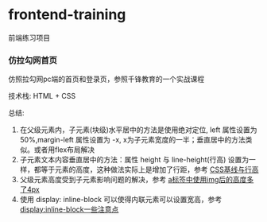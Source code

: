 # frontend-training
前端练习项目

### 仿拉勾网首页
仿照拉勾网pc端的首页和登录页，参照千锋教育的一个实战课程

技术栈: HTML + CSS

总结:

1. 在父级元素内，子元素(块级)水平居中的方法是使用绝对定位, left 属性设置为 50%,margin-left 属性设置为 -x, x为子元素宽度的一半；垂直居中的方法类似。或者用flex布局解决
2. 子元素文本内容垂直居中的方法：属性 height 与 line-height(行高) 设置为一样，都等于元素的高度，这种做法实际上是增加了行距，参考 [CSS基线与行高](https://blog.csdn.net/qq_27875945/article/details/107499237)
3. 父级元素高度受到子元素影响问题的解决，参考 [a标签中使用img后的高度多了4px](https://blog.csdn.net/weixin_30267697/article/details/97574172)
4. 使用 display: inline-block 可以使得内联元素可以设置宽高，参考 [display:inline-block一些注意点](https://zhuanlan.zhihu.com/p/31856017)